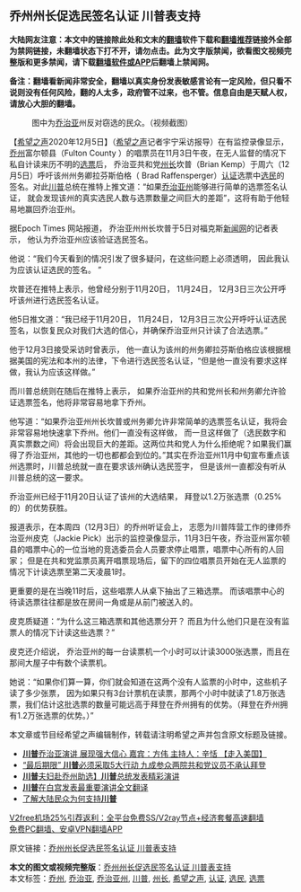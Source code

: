  <h2>乔州州长促选民签名认证 川普表支持</h2> <p class="notice"><b>大陆网友注意：本文中的链接除此处和文末的<a href="https://github.com/bannedbook/fanqiang" >翻墙</a>软件下载和<a href="https://github.com/killgcd/justmysocks/blob/master/README.md">翻墙推荐</a>链接外全部为禁网链接，未翻墙状态下打不开，请勿点击。此为文字版禁闻，欲看图文视频完整版和更多禁闻，请下载<a href="https://github.com/bannedbook/fanqiang">翻墙软件或APP</a>后翻墙上禁闻网。</p><p>备注：翻墙看新闻非常安全，翻墙以真实身份发表敏感言论有一定风险，但只看不说则没有任何风险，翻的人太多，政府管不过来，也不管。信息自由是天赋人权，请放心大胆的翻墙。</b></p>  <div class="entry"> <figure><figcaption>图中为<a href="https://www.bannedbook.org/bnews/tag/%E4%B9%94%E6%B2%BB%E4%BA%9A/" class="st_tag internal_tag" rel="tag" title="标签 乔治亚 下的日志">乔治亚</a>州反对窃选的民众。（视频截图）</figcaption></figure> <p>【<span class='wp_keywordlink_affiliate'><a href="https://www.soundofhope.org" title="希望之声" target="_blank">希望之声</a></span>2020年12月5日】（<a href="https://www.bannedbook.org/bnews/tag/%e5%b8%8c%e6%9c%9b%e4%b9%8b%e5%a3%b0/" class="st_tag internal_tag" rel="tag" title="标签 希望之声 下的日志">希望之声</a>记者宇宁采访报导）在有监控录像显示， <a href="https://www.bannedbook.org/bnews/tag/%E4%B9%94%E5%B7%9E/" class="st_tag internal_tag" rel="tag" title="标签 乔州 下的日志">乔州</a>富尔顿县（Fulton County ）的唱票员在11月3日午夜，在无人监督的情况下私自计读来历不明的<a href="https://www.bannedbook.org/bnews/tag/%E9%80%89%E7%A5%A8/" class="st_tag internal_tag" rel="tag" title="标签 选票 下的日志">选票</a>后， 乔治亚共和党<a href="https://www.bannedbook.org/bnews/tag/%E5%B7%9E%E9%95%BF/" class="st_tag internal_tag" rel="tag" title="标签 州长 下的日志">州长</a>坎普（Brian Kemp）于周六（12月5日）呼吁该州州务卿拉芬斯伯格（ Brad Raffensperger）<a href="https://www.bannedbook.org/bnews/tag/%E8%AE%A4%E8%AF%81/" class="st_tag internal_tag" rel="tag" title="标签 认证 下的日志">认证</a>选票中<a href="https://www.bannedbook.org/bnews/tag/%E9%80%89%E6%B0%91/" class="st_tag internal_tag" rel="tag" title="标签 选民 下的日志">选民</a>的签名。对此<a href="https://www.bannedbook.org/bnews/tag/%e5%b7%9d%e6%99%ae/" class="st_tag internal_tag" rel="tag" title="标签 川普 下的日志">川普</a>总统在推特上推文道：“如果<a href="https://www.bannedbook.org/bnews/tag/%e4%b9%94%e6%b2%bb%e4%ba%9a%e5%b7%9e/" class="st_tag internal_tag" rel="tag" title="标签 乔治亚州 下的日志">乔治亚州</a>能够进行简单的选票签名认证， 就会发现该州的真实选民人数与选票数量之间巨大的差距”，这将有助于他轻易地赢回乔治亚州。</p> <p>据Epoch Times 网站报道， 乔治亚州州长坎普于5日对福克斯<span class='wp_keywordlink_affiliate'><a href="https://www.bannedbook.org/" title="新闻网">新闻网</a></span>的记者表示， 他认为乔治亚州应该验证选民签名。</p> <p>他说：“我们今天看到的情况引发了很多疑问，在这些问题上必须透明， 因此我认为应该认证选民的签名。 ”</p> <p>坎普还在推特上表示，他曾经分别于11月20日， 11月24日， 12月3日三次公开呼吁该州进行选民签名认证。</p>  <p>他5日推文道：“我已经于11月20日， 11月24日， 12月3日三次公开呼吁认证选民签名，以恢复民众对我们大选的信心，并确保乔治亚州只计读了合法选票。”</p> <p>他于12月3日接受采访时曾表示， 他一直认为该州的州务卿拉芬斯伯格应该根据根据美国的宪法和本州的法律，下令进行选民签名认证，“但是他一直没有要求这样做，我认为应该这样做。”</p> <p>而川普总统则在随后在推特上表示， 如果乔治亚州的共和党州长和州务卿允许验证选票签名，他将非常容易地拿下乔州。</p> <p>他写道：“如果乔治亚州州长坎普或州务卿允许非常简单的选票签名认证，我将会非常容易地快速拿下乔州。他们一直没有这样做， 而一旦这样做了（选民数字和真实票数之间）将会出现巨大的差距。这两位共和党人为什么拒绝呢？如果我们赢得了乔治亚州，其他的一切也都都会到位的。”其实在乔治亚州11月中旬宣布重点该州选票时，川普总统就一直在要求该州确认选民签字， 但是该州一直都没有听从川普总统的这一要求。 </p>  <p></p> <p>乔治亚州已经于11月20日认证了该州的大选结果， 拜登以1.2万张选票（0.25%的）的优势获胜。</p> <p>报道表示，在本周四（12月3日）的乔州听证会上， 志愿为川普阵营工作的律师乔治亚州皮克（Jackie Pick）出示的监控录像显示，11月3日午夜，乔治亚州富尔顿县的唱票中心的一位当地的竞选委员会人员要求停止唱票，唱票中心所有的人回家； 但是在共和党监票员离开唱票现场后，留下的四位唱票员开始在无人监票的情况下计读选票至第二天凌晨1时。</p> <p>更重要的是在当晚11时后，这些唱票人从桌下抽出了三箱选票。 而该唱票中心的待读选票往往都是放在房间一角或是从前门被送入的。</p>  <p>皮克质疑道：“为什么这三箱选票和其他选票分开？ 而且为什么他们只是在没有监票人的情况下计读这些选票？”</p> <p>皮克还介绍说， 乔治亚州的每一台读票机一个小时可以计读3000张选票，而且在那间大屋子中有数个读票机。</p> <p>她说：“如果你们算一算，你们就会知道在这两个没有人监票的小时中，这些机子读了多少张票， 因为如果只有3台计票机在读票，那两个小时中就读了1.8万张选票，我们估计这批选票的数量可能远高于拜登在乔州拥有的优势。（拜登在乔州拥有1.2万张选票的优势。）”</p> <p>本文章或节目经希望之声编辑制作，转载请注明希望之声并包含原文标题及链接。</p>  <ul class='op-related-articles' title='相关阅读'> <li><a href='https://www.bannedbook.org/bnews/bannedvideo/20201206/1443023.html' target='_blank'><b>川普</b>乔治亚演讲 展现强大信心  嘉宾：方伟  主持人：辛恬 【走入美国】</a></li> <li><a href='https://www.bannedbook.org/bnews/cnnews/20201206/1443021.html' target='_blank'>“最后期限” <b>川普</b>必须采取5大行动 九成参众两院共和党议员不承认拜登</a></li> <li><a href='https://www.bannedbook.org/bnews/taiwannews/20201206/1443016.html' target='_blank'><b>川普</b>夫妇赴乔州助选】<b>川普</b>总统发表精彩演讲</a></li> <li><a href='https://www.bannedbook.org/bnews/ccpdope/20201206/1443015.html' target='_blank'><b>川普</b>在白宫发表最重要演讲全文翻译</a></li> <li><a href='https://www.bannedbook.org/bnews/comments/20201206/1443013.html' target='_blank'>了解大陆民众为何支持<b>川普</b></a></li> </ul> <p class="texttj"> <a href="https://github.com/bannedbook/fanqiang/wiki/V2ray%E6%9C%BA%E5%9C%BA" target="_blank">V2free机场25%引荐返利：全平台免费SS/V2ray节点+经济套餐高速翻墙</a><br/> <a href="https://github.com/bannedbook/fanqiang/wiki/%E7%A6%81%E9%97%BB%E7%BD%91%E5%AE%89%E5%8D%93%E7%BF%BB%E5%A2%99%E6%96%B0%E9%97%BBAPP" target="_blank">免费PC翻墙、安卓VPN翻墙APP</a></p><p>原文链接：<a class="src_link"  href="https://www.soundofhope.org/post/450712" target="_blank">乔州州长促选民签名认证 川普表支持</a></p><a name='sharetosocial'></a>       <div><b>本文的图文或视频完整版</b>：<a href='https://www.bannedbook.org/bnews/comments/20201206/1443022.html'>乔州州长促选民签名认证 川普表支持</a></div>  </div><!--END ENTRY--> <div class="postfooter"> <div>本文标签：<a href="https://www.bannedbook.org/bnews/tag/%E4%B9%94%E5%B7%9E/" rel="tag">乔州</a>, <a href="https://www.bannedbook.org/bnews/tag/%E4%B9%94%E6%B2%BB%E4%BA%9A/" rel="tag">乔治亚</a>, <a href="https://www.bannedbook.org/bnews/tag/%e4%b9%94%e6%b2%bb%e4%ba%9a%e5%b7%9e/" rel="tag">乔治亚州</a>, <a href="https://www.bannedbook.org/bnews/tag/%e5%b7%9d%e6%99%ae/" rel="tag">川普</a>, <a href="https://www.bannedbook.org/bnews/tag/%E5%B7%9E%E9%95%BF/" rel="tag">州长</a>, <a href="https://www.bannedbook.org/bnews/tag/%e5%b8%8c%e6%9c%9b%e4%b9%8b%e5%a3%b0/" rel="tag">希望之声</a>, <a href="https://www.bannedbook.org/bnews/tag/%E8%AE%A4%E8%AF%81/" rel="tag">认证</a>, <a href="https://www.bannedbook.org/bnews/tag/%E9%80%89%E6%B0%91/" rel="tag">选民</a>, <a href="https://www.bannedbook.org/bnews/tag/%E9%80%89%E7%A5%A8/" rel="tag">选票</a></div>  </div><!--END POSTFOOTER--> 